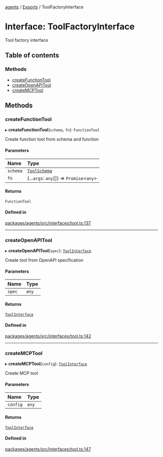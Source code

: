 <!-- 
 ⚠️  AUTO-GENERATED FILE - DO NOT EDIT MANUALLY
 This file is automatically generated by scripts/docs-generator.js
 To make changes, edit the source TypeScript files or update the generator script
-->

[agents](../../) / [Exports](../modules) / ToolFactoryInterface

# Interface: ToolFactoryInterface

Tool factory interface

## Table of contents

### Methods

- [createFunctionTool](ToolFactoryInterface#createfunctiontool)
- [createOpenAPITool](ToolFactoryInterface#createopenapitool)
- [createMCPTool](ToolFactoryInterface#createmcptool)

## Methods

### createFunctionTool

▸ **createFunctionTool**(`schema`, `fn`): `FunctionTool`

Create function tool from schema and function

#### Parameters

| Name | Type |
| :------ | :------ |
| `schema` | [`ToolSchema`](ToolSchema) |
| `fn` | (...`args`: `any`[]) => `Promise`\<`any`\> |

#### Returns

`FunctionTool`

#### Defined in

[packages/agents/src/interfaces/tool.ts:137](https://github.com/woojubb/robota/blob/bdf92966fb2bc9eb8d5a633591fffc1261e7f0f5/packages/agents/src/interfaces/tool.ts#L137)

___

### createOpenAPITool

▸ **createOpenAPITool**(`spec`): [`ToolInterface`](ToolInterface)

Create tool from OpenAPI specification

#### Parameters

| Name | Type |
| :------ | :------ |
| `spec` | `any` |

#### Returns

[`ToolInterface`](ToolInterface)

#### Defined in

[packages/agents/src/interfaces/tool.ts:142](https://github.com/woojubb/robota/blob/bdf92966fb2bc9eb8d5a633591fffc1261e7f0f5/packages/agents/src/interfaces/tool.ts#L142)

___

### createMCPTool

▸ **createMCPTool**(`config`): [`ToolInterface`](ToolInterface)

Create MCP tool

#### Parameters

| Name | Type |
| :------ | :------ |
| `config` | `any` |

#### Returns

[`ToolInterface`](ToolInterface)

#### Defined in

[packages/agents/src/interfaces/tool.ts:147](https://github.com/woojubb/robota/blob/bdf92966fb2bc9eb8d5a633591fffc1261e7f0f5/packages/agents/src/interfaces/tool.ts#L147)
